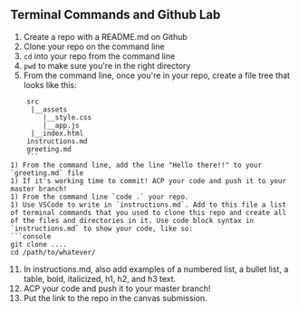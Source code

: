 ## Terminal Commands and Github Lab

1) Create a repo with a README.md on Github
1) Clone your repo on the command line
1) `cd` into your repo from the command line
1) `pwd` to make sure you're in the right directory
1) From the command line, once you're in your repo, create a file tree that looks like this:
```
    src
     |__assets
        |__style.css
        |__app.js
     |__index.html
    instructions.md
    greeting.md
    ```
1) From the command line, add the line "Hello there!!" to your `greeting.md` file
1) If it's working time to commit! ACP your code and push it to your master branch!
1) From the command line `code .` your repo.
1) Use VSCode to write in `instructions.md`. Add to this file a list of terminal commands that you used to clone this repo and create all of the files and directories in it. Use code block syntax in `instructions.md` to show your code, like so:
```console
git clone .... 
cd /path/to/whatever/
 ``` 
11) In instructions.md, also add examples of a numbered list, a bullet list, a table, bold, italicized, h1, h2, and h3 text.
12) ACP your code and push it to your master branch!
13) Put the link to the repo in the canvas submission.
